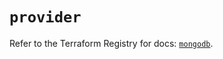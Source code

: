 # `provider`

Refer to the Terraform Registry for docs: [`mongodb`](https://registry.terraform.io/providers/kaginari/mongodb/0.1.7/docs).
